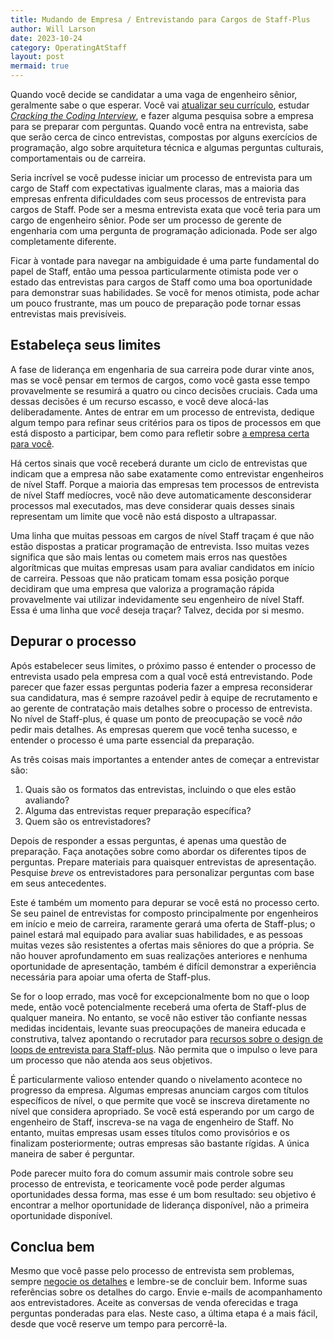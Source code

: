 ```yaml
---
title: Mudando de Empresa / Entrevistando para Cargos de Staff-Plus
author: Will Larson 
date: 2023-10-24
category: OperatingAtStaff
layout: post
mermaid: true
---
```


Quando você decide se candidatar a uma vaga de engenheiro sênior, geralmente sabe o que esperar. Você vai <a href="https://thetechresume.com">atualizar seu currículo</a>, estudar <em><a href="http://www.crackingthecodinginterview.com">Cracking the Coding Interview</a></em>, e fazer alguma pesquisa sobre a empresa para se preparar com perguntas. Quando você entra na entrevista, sabe que serão cerca de cinco entrevistas, compostas por alguns exercícios de programação, algo sobre arquitetura técnica e algumas perguntas culturais, comportamentais ou de carreira.</p>

Seria incrível se você pudesse iniciar um processo de entrevista para um cargo de Staff com expectativas igualmente claras, mas a maioria das empresas enfrenta dificuldades com seus processos de entrevista para cargos de Staff. Pode ser a mesma entrevista exata que você teria para um cargo de engenheiro sênior. Pode ser um processo de gerente de engenharia com uma pergunta de programação adicionada. Pode ser algo completamente diferente.</p>

Ficar à vontade para navegar na ambiguidade é uma parte fundamental do papel de Staff, então uma pessoa particularmente otimista pode ver o estado das entrevistas para cargos de Staff como uma boa oportunidade para demonstrar suas habilidades. Se você for menos otimista, pode achar um pouco frustrante, mas um pouco de preparação pode tornar essas entrevistas mais previsíveis.</p>

## Estabeleça seus limites

A fase de liderança em engenharia de sua carreira pode durar vinte anos, mas se você pensar em termos de cargos, como você gasta esse tempo provavelmente se resumirá a quatro ou cinco decisões cruciais. Cada uma dessas decisões é um recurso escasso, e você deve alocá-las deliberadamente. Antes de entrar em um processo de entrevista, dedique algum tempo para refinar seus critérios para os tipos de processos em que está disposto a participar, bem como para refletir sobre <a href="https://staffeng.com/guides/finding-the-right-company">a empresa certa para você</a>.</p>

Há certos sinais que você receberá durante um ciclo de entrevistas que indicam que a empresa não sabe exatamente como entrevistar engenheiros de nível Staff. Porque a maioria das empresas tem processos de entrevista de nível Staff medíocres, você não deve automaticamente desconsiderar processos mal executados, mas deve considerar quais desses sinais representam um limite que você não está disposto a ultrapassar.</p>

Uma linha que muitas pessoas em cargos de nível Staff traçam é que não estão dispostas a praticar programação de entrevista. Isso muitas vezes significa que são mais lentas ou cometem mais erros nas questões algorítmicas que muitas empresas usam para avaliar candidatos em início de carreira. Pessoas que não praticam tomam essa posição porque decidiram que uma empresa que valoriza a programação rápida provavelmente vai utilizar indevidamente seu engenheiro de nível Staff. Essa é uma linha que <em>você</em> deseja traçar? Talvez, decida por si mesmo.</p>

## Depurar o processo

Após estabelecer seus limites, o próximo passo é entender o processo de entrevista usado pela empresa com a qual você está entrevistando. Pode parecer que fazer essas perguntas poderia fazer a empresa reconsiderar sua candidatura, mas é sempre razoável pedir à equipe de recrutamento e ao gerente de contratação mais detalhes sobre o processo de entrevista. No nível de Staff-plus, é quase um ponto de preocupação se você <em>não</em> pedir mais detalhes. As empresas querem que você tenha sucesso, e entender o processo é uma parte essencial da preparação.

As três coisas mais importantes a entender antes de começar a entrevistar são:

1. Quais são os formatos das entrevistas, incluindo o que eles estão avaliando?
2. Alguma das entrevistas requer preparação específica?
3. Quem são os entrevistadores?

Depois de responder a essas perguntas, é apenas uma questão de preparação. Faça anotações sobre como abordar os diferentes tipos de perguntas. Prepare materiais para quaisquer entrevistas de apresentação. Pesquise <em>breve</em> os entrevistadores para personalizar perguntas com base em seus antecedentes.

Este é também um momento para depurar se você está no processo certo. Se seu painel de entrevistas for composto principalmente por engenheiros em início e meio de carreira, raramente gerará uma oferta de Staff-plus; o painel estará mal equipado para avaliar suas habilidades, e as pessoas muitas vezes são resistentes a ofertas mais sêniores do que a própria. Se não houver aprofundamento em suas realizações anteriores e nenhuma oportunidade de apresentação, também é difícil demonstrar a experiência necessária para apoiar uma oferta de Staff-plus.

Se for o loop errado, mas você for excepcionalmente bom no que o loop mede, então você potencialmente receberá uma oferta de Staff-plus de qualquer maneira. No entanto, se você não estiver tão confiante nessas medidas incidentais, levante suas preocupações de maneira educada e construtiva, talvez apontando o recrutador para <a href="https://staffeng.com/guides/staff-plus-interview-process">recursos sobre o design de loops de entrevista para Staff-plus</a>. Não permita que o impulso o leve para um processo que não atenda aos seus objetivos.

É particularmente valioso entender quando o nivelamento acontece no progresso da empresa. Algumas empresas anunciam cargos com títulos específicos de nível, o que permite que você se inscreva diretamente no nível que considera apropriado. Se você está esperando por um cargo de engenheiro de Staff, inscreva-se na vaga de engenheiro de Staff. No entanto, muitas empresas usam esses títulos como provisórios e os finalizam posteriormente; outras empresas são bastante rígidas. A única maneira de saber é perguntar.

Pode parecer muito fora do comum assumir mais controle sobre seu processo de entrevista, e teoricamente você pode perder algumas oportunidades dessa forma, mas esse é um bom resultado: seu objetivo é encontrar a melhor oportunidade de liderança disponível, não a primeira oportunidade disponível.

## Conclua bem

Mesmo que você passe pelo processo de entrevista sem problemas, sempre <a href="https://staffeng.com/guides/negotiating-the-offer">negocie os detalhes</a> e lembre-se de concluir bem. Informe suas referências sobre os detalhes do cargo. Envie e-mails de acompanhamento aos entrevistadores. Aceite as conversas de venda oferecidas e traga perguntas ponderadas para elas. Neste caso, a última etapa é a mais fácil, desde que você reserve um tempo para percorrê-la.
